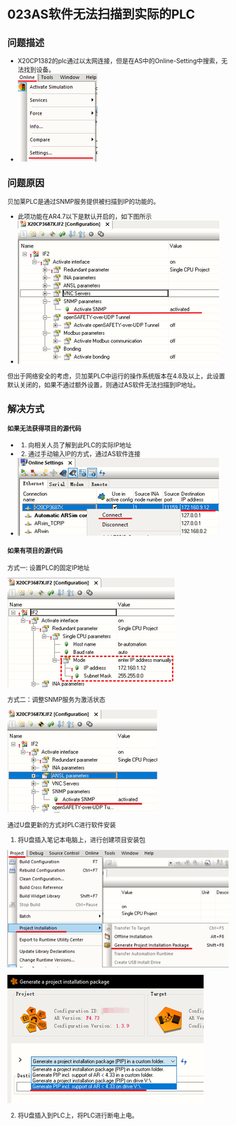 # 023AS软件无法扫描到实际的PLC
## 问题描述

- X20CP1382的plc通过以太网连接，但是在AS中的Online-Setting中搜索，无法找到设备。
- ![Img](./FILES/023AS软件无法扫描到实际的PLC.md/img-20220604193748.png)


## 问题原因
贝加莱PLC是通过SNMP服务提供被扫描到IP的功能的。

- 此项功能在AR4.7以下是默认开启的，如下图所示
- ![Img](./FILES/023AS软件无法扫描到实际的PLC.md/img-20220604194053.png)


但出于网络安全的考虑，贝加莱PLC中运行的操作系统版本在4.8及以上，此设置默认关闭的，如果不通过额外设置，则通过AS软件无法扫描到IP地址。

## 解决方式
#### 如果无法获得项目的源代码

- 1. 向相关人员了解到此PLC的实际IP地址
- 2. 通过手动输入IP的方式，通过AS软件连接
- ![Img](./FILES/023AS软件无法扫描到实际的PLC.md/img-20220604194521.png)

#### 如果有项目的源代码
方式一: 设置PLC的固定IP地址

![Img](./FILES/023AS软件无法扫描到实际的PLC.md/img-20220604194630.png)

方式二：调整SNMP服务为激活状态

![Img](./FILES/023AS软件无法扫描到实际的PLC.md/img-20220604194721.png)

通过U盘更新的方式对PLC进行软件安装

1. 将U盘插入笔记本电脑上，进行创建项目安装包

![Img](./FILES/023AS软件无法扫描到实际的PLC.md/img-20220604195026.png)

![Img](./FILES/023AS软件无法扫描到实际的PLC.md/img-20220604195029.png)

2. 将U盘插入到PLC上，将PLC进行断电上电。

